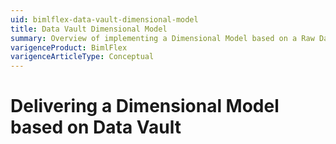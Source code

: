 ```yaml
---
uid: bimlflex-data-vault-dimensional-model
title: Data Vault Dimensional Model
summary: Overview of implementing a Dimensional Model based on a Raw Data Vault
varigenceProduct: BimlFlex
varigenceArticleType: Conceptual
---
```

# Delivering a Dimensional Model based on Data Vault
